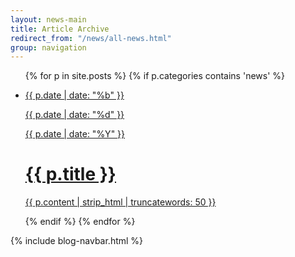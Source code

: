 ```yaml
---
layout: news-main
title: Article Archive
redirect_from: "/news/all-news.html"
group: navigation
---
```


<div class="ninecol">
	<ul class="newsContainer">
		{% for p in site.posts %}
		    {% if p.categories contains 'news' %}
			<li>
				<a href="{{ site.baseurl }}{{ p.url }}">
					<div class="newsDate">
						<p>{{ p.date | date: "%b" }}</p>
						<p>{{ p.date | date: "%d" }}</p>
						<p>{{ p.date | date: "%Y" }}</p>
					</div>
					<div class="newsContent">
						<h1>{{ p.title }}</h1>
						<p>{{ p.content | strip_html | truncatewords: 50 }}</p>
					</div>
				</a>
			</li>
			{% endif %}
		{% endfor %}
	</ul>
</div>

{% include blog-navbar.html %}